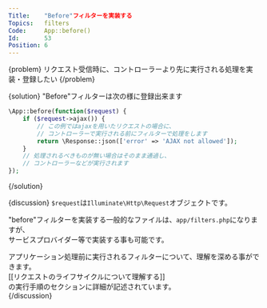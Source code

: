 ```yaml
---
Title:    "Before"フィルターを実装する
Topics:   filters
Code:     App::before()
Id:       53
Position: 6
---
```


{problem}
リクエスト受信時に、コントローラーより先に実行される処理を実装・登録したい
{/problem}

{solution}
"Before"フィルターは次の様に登録出来ます

```php
\App::before(function($request) {
    if ($request->ajax()) {
        // この例ではajaxを用いたリクエストの場合に、
        // コントローラーで実行される前にフィルターで処理をします
        return \Response::json(['error' => 'AJAX not allowed']);
    }
    // 処理されるべきものが無い場合はそのまま通過し、
    // コントローラーなどが実行されます
});
```
{/solution}

{discussion}
`$request`は`Illuminate\Http\Request`オブジェクトです。

"before"フィルターを実装する一般的なファイルは、`app/filters.php`になりますが、  
サービスプロバイダー等で実装する事も可能です。

アプリケーション処理前に実行されるフィルターについて、理解を深める事ができます。  
[[リクエストのライフサイクルについて理解する]]  
の実行手順のセクションに詳細が記述されています。  
{/discussion}
